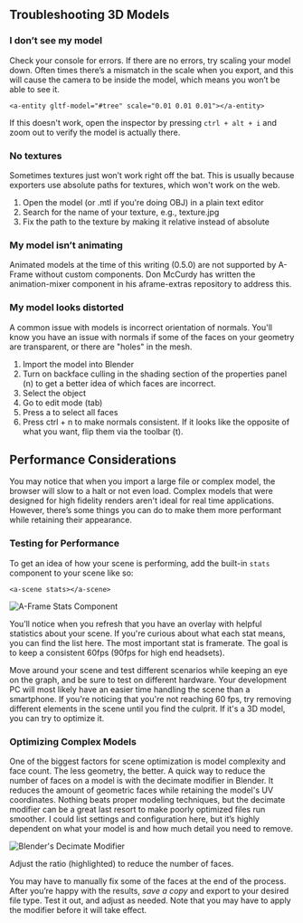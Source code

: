 ## Troubleshooting 3D Models

### I don’t see my model

Check your console for errors. If there are no errors, try scaling your model down. Often times there’s a mismatch in the scale when you export, and this will cause the camera to be inside the model, which means you won’t be able to see it.

```<a-entity gltf-model="#tree" scale="0.01 0.01 0.01"></a-entity>```

If this doesn't work, open the inspector by pressing `ctrl + alt + i` and zoom out to verify the model is actually there. 

### No textures

Sometimes textures just won’t work right off the bat. This is usually because exporters use absolute paths for textures, which won't work on the web. 

1. Open the model (or .mtl if you're doing OBJ) in a plain text editor
2. Search for the name of your texture, e.g., texture.jpg
3. Fix the path to the texture by making it relative instead of absolute

### My model isn’t animating

Animated models at the time of this writing (0.5.0) are not supported by A-Frame without custom components. Don McCurdy has written the animation-mixer component in his aframe-extras repository to address this.

### My model looks distorted

A common issue with models is incorrect orientation of normals. You'll know you have an issue with normals if some of the faces on your geometry are transparent, or there are "holes" in the mesh.

1. Import the model into Blender
2. Turn on backface culling in the shading section of the properties panel (n) to get a better idea of which faces are incorrect.
3. Select the object
4. Go to edit mode (tab)
5. Press a to select all faces
6. Press ctrl + n to make normals consistent. If it looks like the opposite of what you want, flip them via the toolbar (t).

## Performance Considerations

You may notice that when you import a large file or complex model, the browser will slow to a halt or not even load. Complex models that were designed for high fidelity renders aren't ideal for real time applications. However, there’s some things you can do to make them more performant while retaining their appearance.

### Testing for Performance

To get an idea of how your scene is performing, add the built-in `stats` component to your scene like so:

```<a-scene stats></a-scene>```

![A-Frame Stats Component](https://takeshape-prod.imgix.net/f7640501-2997-427e-b82e-ce0b3bd0b37e/dev/581fe510-b4d4-4fc8-a851-37388c371d91/stats2.jpg?auto=compress%2Cformat)

You’ll notice when you refresh that you have an overlay with helpful statistics about your scene. If you're curious about what each stat means, you can find the list here. The most important stat is framerate. The goal is to keep a consistent 60fps (90fps for high end headsets). 

Move around your scene and test different scenarios while keeping an eye on the graph, and be sure to test on different hardware. Your development PC will most likely have an easier time handling the scene than a smartphone. If you're noticing that you're not reaching 60 fps, try removing different elements in the scene until you find the culprit. If it's a 3D model, you can try to optimize it.

### Optimizing Complex Models

One of the biggest factors for scene optimization is model complexity and face count. The less geometry, the better. 
A quick way to reduce the number of faces on a model is with the decimate modifier in Blender. It reduces the amount of geometric faces while retaining the model's UV coordinates. Nothing beats proper modeling techniques, but the decimate modifier can be a great last resort to make poorly optimized files run smoother. I could list settings and configuration here, but it’s highly dependent on what your model is and how much detail you need to remove. 

![Blender's Decimate Modifier](https://takeshape-prod.imgix.net/f7640501-2997-427e-b82e-ce0b3bd0b37e/dev/0b7c6472-03a5-450c-82d5-50f17141ee5b/decimate2.jpg?auto=compress%2Cformat)

Adjust the ratio (highlighted) to reduce the number of faces.

You may have to manually fix some of the faces at the end of the process. After you’re happy with the results, *save a copy* and export to your desired file type. Test it out, and adjust as needed. Note that you may have to apply the modifier before it will take effect.

